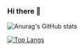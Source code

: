 ### Hi there 👋

<!--
**Mereithhh/mereithhh** is a ✨ _special_ ✨ repository because its `README.md` (this file) appears on your GitHub profile.

Here are some ideas to get you started:

- 🔭 I’m currently working on ...
- 🌱 I’m currently learning ...
- 👯 I’m looking to collaborate on ...
- 🤔 I’m looking for help with ...
- 💬 Ask me about ...
- 📫 How to reach me: ...
- 😄 Pronouns: ...
- ⚡ Fun fact: ...
-->

![Anurag's GitHub stats](https://github-readme-stats.vercel.app/api?username=mereithhh&count_private=true)


[![Top Langs](https://github-readme-stats.vercel.app/api/top-langs/?username=mereithhh)](https://github.com/anuraghazra/github-readme-stats)
